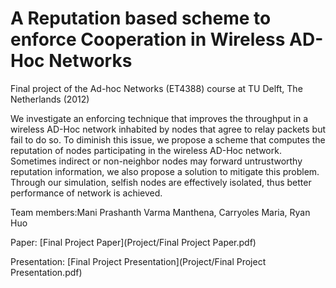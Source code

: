 A Reputation based scheme to enforce Cooperation in Wireless AD-Hoc Networks
======

Final project of the Ad-hoc Networks (ET4388) course at TU Delft, The Netherlands (2012)

We investigate an enforcing technique that improves the throughput in a wireless AD-Hoc network inhabited by nodes that agree to relay packets but fail to do so. To diminish this issue, we propose a scheme that computes the reputation of nodes participating in the wireless AD-Hoc network. Sometimes indirect or non-neighbor nodes may forward untrustworthy reputation information, we also propose a solution to mitigate this problem. Through our simulation, selfish nodes are effectively isolated, thus better performance of network is achieved.

Team members:Mani Prashanth Varma Manthena, Carryoles Maria, Ryan Huo

Paper: [Final Project Paper](Project/Final Project Paper.pdf)

Presentation: [Final Project Presentation](Project/Final Project Presentation.pdf)
